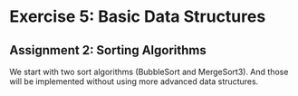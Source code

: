 # Exercise 5: Basic Data Structures

## Assignment 2: Sorting Algorithms

We start with two sort algorithms (BubbleSort and MergeSort3). And those will be implemented without using more advanced data structures.
